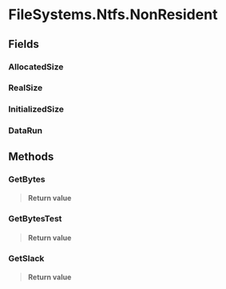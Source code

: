 ﻿


# FileSystems.Ntfs.NonResident

## Fields

### AllocatedSize

### RealSize

### InitializedSize

### DataRun

## Methods


### GetBytes

> #### Return value
> 

### GetBytesTest

> #### Return value
> 

### GetSlack

> #### Return value
> 